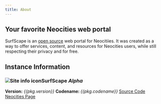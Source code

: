 ```yaml
---
title: About
---
```


## Your favorite Neocities web portal

SurfScape is an [open source]() web portal for Neocitiies. It was created as a way to offer services, content, and resources for Neocities users, while still respecting their privacy and for free.

## Instance Information

<section class="sk-card">
<h3><img src="/static/icons/32/site-info.png" alt="Site info icon" class="icon">SurfScape <em>Alpha</em></h3>
<span><strong>Version:</strong> <em>{{pkg.version}}</em></span>
<span><strong>Codename: </strong><em>{{pkg.codename}}</em></span>
<button-group>
<a href="https://github.com/surfscape/web-portal" class="sk-button sk-button-ocean">Source Code</a>
<a href="https://github.com/surfscape/web-portal" class="sk-button sk-button-sunset">Neocities Page</a>
</button-group>
</section>
